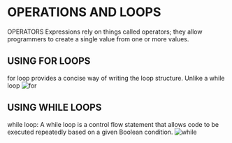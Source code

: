 # OPERATIONS AND LOOPS
 OPERATORS 
 Expressions rely on things called operators; they allow programmers to create a single value from one or more values. 


## USING FOR LOOPS 
for loop provides a concise way of writing the loop structure. Unlike a while loop
![for](https://media.geeksforgeeks.org/wp-content/uploads/rubyWhile-loop.jpg)

## USING WHILE LOOPS 
while loop: A while loop is a control flow statement that allows code to be executed repeatedly based on a given Boolean condition.
![while](https://media.geeksforgeeks.org/wp-content/uploads/20191118164726/While-Loop-GeeksforGeeks.jpg)
